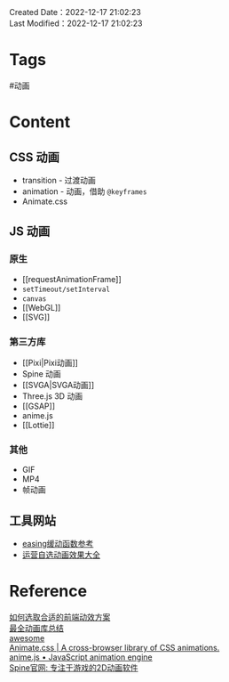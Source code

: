 Created Date：2022-12-17 21:02:23  
Last Modified：2022-12-17 21:02:23

# Tags

 #动画

# Content

## CSS 动画

- transition - 过渡动画
- animation - 动画，借助 `@keyframes`
- Animate.css

## JS 动画

### 原生

- [[requestAnimationFrame]]
- `setTimeout/setInterval`
- `canvas`
- [[WebGL]]
- [[SVG]]

### 第三方库

- [[Pixi|Pixi动画]]
- Spine 动画
- [[SVGA|SVGA动画]]
- Three.js 3D 动画
- [[GSAP]]
- anime.js
- [[Lottie]]

### 其他

- GIF
- MP4
- 帧动画

## 工具网站

- [easing缓动函数参考](https://easings.net/#)
- [运营自选动画效果大全](https://animista.net/)

# Reference

[如何选取合适的前端动效方案](https:juejin.cn/post/6844903830094610446)  
[最全动画库总结](https://www.codeinwp.com/blog/best-javascript-animation-libraries/)  
[awesome](https://project-awesome.org/sergey-pimenov/awesome-web-animation)  
[Animate.css | A cross-browser library of CSS animations.](https://animate.style/)  
[anime.js • JavaScript animation engine](https://animejs.com/)  
[Spine官网: 专注于游戏的2D动画软件](https://zh.esotericsoftware.com/)
